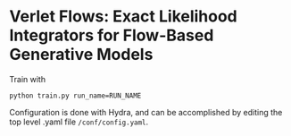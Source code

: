 # Verlet Flows: Exact Likelihood Integrators for Flow-Based Generative Models
Train with
```
python train.py run_name=RUN_NAME
```
Configuration is done with Hydra, and can be accomplished by editing the top level .yaml file `/conf/config.yaml`.
